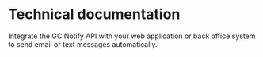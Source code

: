# Technical documentation

Integrate the GC Notify API with your web application or back office system to send email or text messages automatically. 
